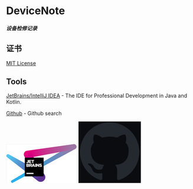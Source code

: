 # DeviceNote

##### 设备检修记录
    
## 证书
<a href="https://github.com/kaclok/DeviceNote/blob/main/LICENSE">MIT License</a></p>

## Tools
[JetBrains/IntelliJ IDEA](https://www.jetbrains.com/idea/) - The IDE for Professional Development in Java and Kotlin.

[Github](https://github.com/search) - Github search

![](Imgs/JetBrains.png)  ![](Imgs/github-mark.png) 
